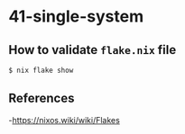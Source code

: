 # 41-single-system

## How to validate `flake.nix` file

``` bash
$ nix flake show
```

## References

-<https://nixos.wiki/wiki/Flakes>
